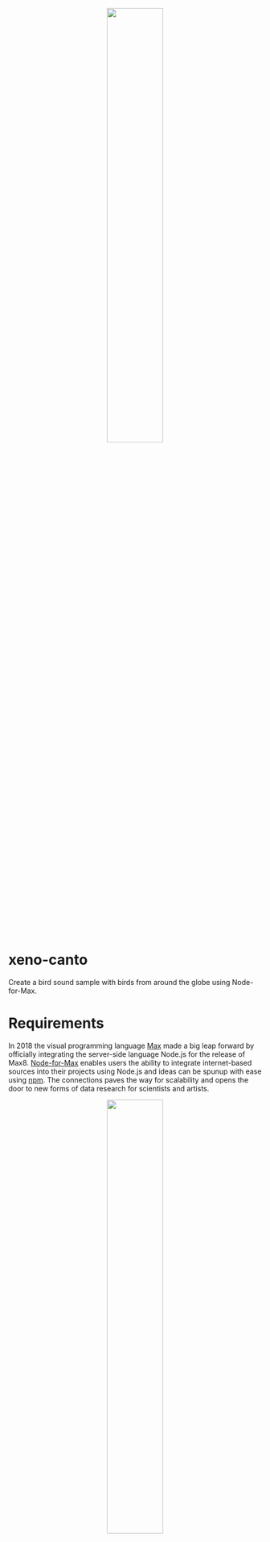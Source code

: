 <p align="center">
  <img width="47%" height="47%" src="https://i.ibb.co/7JYvGQ5/n4m-supplemental.png"/>  
</p>

# xeno-canto
Create a bird sound sample with birds from around the globe using Node-for-Max.

# Requirements
In 2018 the visual programming language [Max](http://www.cycling74.com) made a big leap forward by officially integrating the server-side language Node.js for the release of Max8. [Node-for-Max](https://cycling74.com/articles/node-for-max-intro-%E2%80%93-let%E2%80%99s-get-started) enables users the ability to integrate internet-based sources into their projects using Node.js and ideas can be spunup with ease using [npm](https://www.npmjs.com/). The  connections paves the way for scalability and opens the door to new forms of data research for scientists and artists.

<p align="center">
  <img width="47%" height="47%" src="https://i.ibb.co/4fVj2Sd/xenocanto-01.gif"/>  
</p>

For this post I wanted to create a Node-for-Max project focused on extracting audio from the web using an API to create a sampler. And I thought it would be cool to create a global bird composition machine, but before I get to that level, I needed to build the tools first. Plus, bird sounds are fun! 

<iframe width="560" height="315" src="https://www.youtube.com/embed/Ns-oIcAbu-M" frameborder="0" allow="accelerometer; autoplay; encrypted-media; gyroscope; picture-in-picture" allowfullscreen></iframe>

The project can be found [here](https://github.com/cskonopka/n4m-supplemental/tree/master/xeno-canto).

# Requirements

- [Max8](https://cycling74.com/products/max-features)
- [Node-for-Max](https://youtu.be/qSZH6fjOcXE)
- [shelljs](https://www.npmjs.com/package/shelljs)
- [FFmpeg](https://github.com/adaptlearning/adapt_authoring/wiki/Installing-FFmpeg)

# Research Between the Feathers

I started by searching for “free bird sound apis” using Google and found [xeno-canto](https://www.xeno-canto.org/), a website for “sharing bird sounds from around the world”.

<p align="center">
  <img width="47%" height="47%" src="https://i.ibb.co/2Y03GjV/xenocanto-01.png"/>  
</p>

The main page provides a demo with an audio playback and a download button. Download any bird sound by clicking the associated button, but instead of using this method, I wanted to find the source URL to see if I could automate the download process. Instead of downloading the file, right-click and select “Copy Link Address”.

<p align="center">
  <img width="47%" height="47%" src="https://i.ibb.co/80WrHvb/xenocanto-02-copy.png"/>  
</p>

For this post I will be using the download URL based on the demo example from the [xeno-canto API](https://www.xeno-canto.org/explore/api) page, but the download URL will look something like the address below. Open a new tab in the web browser, paste the download URL into the hyperlink bar, and press enter. 

```
https://www.xeno-canto.org/sounds/uploaded/ZWAQHOJFLZ/XC477551-190503-Troglodyte%20mignon@Sacharewo.mp3
```

 A <video> tag will appear with the bird sound available for playback. 

![image](https://i.ibb.co/cxfT8b2/Screen-Shot-2020-01-28-at-10-29-14-PM.png)

There is also an option for downloading the sample when the vertically stacked dots is clicked, but this isn’t exactly what I’m looking for. 

![](https://i.ibb.co/XJHZjhw/Screen-Shot-2020-01-28-at-10-34-15-PM.png)

Navigate to xeno-canto's [API](https://www.xeno-canto.org/article/153) page and find the *Recording Object* section.  

<p align="center">
  <img width="100%" height="100%" src="https://i.ibb.co/99SJgVR/xenocanto-05.png"/>  
</p>

At first glance the download URL is not available using the xeno-canto API. Look at the JSON object, look at the *.mp3* URL from the previous section and then examine the design of the URL. Using the two pieces specified we will craft a downloadable URL from the *Recording Object*. 

- *file-name*
- *med* string within the *sono* object

<p align="center">
  <img width="74%" height="74%" src="https://i.ibb.co/jhVp6Vq/xenocanto-05markup.png"/>  
</p>

Now, we understand the process of how to create a download URL using the JSON response, the next step is to create a program that automates the creation process.



# Find the birds

<p align="center">
  <img width="47%" height="47%" src="https://i.ibb.co/ZftXfWf/xenocanto-02.gif"/>  
</p>  

Create a new *.js* file named *xeno-canto.js* and add the libraries listed below. 

```javascript
const Max = require("max-api");
const https = require('https');
const shell = require('shelljs'); // unix shell commands
```

- *[max-api](https://www.npmjs.com/package/max-api)* enables bi-directional communication between Node and Max. 
- *[https](https://nodejs.org/api/https.html)* creates a HTTP connection over TLS/SSL.
- *[shelljs](https://www.npmjs.com/package/shelljs)* implements Unix shell commands using Node

Add a callback function with the message *xc* using *[addHandler](https://docs.cycling74.com/nodeformax/api/module-max-api.html#.addHandler)* and accept string arguments. The function is used to create a GET request and ingests a *country* and a *page* number from Max, adding it to the API URL.

```javascript
// Send a GET Request to xeno-canto API
Max.addHandler("xc", (...string) => {
   	// GET request here
});
```

Create two variables for capturing the two incoming strings.

```javascript
let country = string[0];
let pagenum = string[1];
```

Use the *url* variable to create a new API URL using the *country* and *pagenum* strings.

```javascript
// xeno-canto api
let url = "https://www.xeno-canto.org/api/2/recordings?query=cnt:" + country + "&page=" + pagenum;
```

Add a GET request and pass the xeno-canto API URL.

```javascript
https.get(url, res => {
	// JSON Response ...     
});
```

Within the GET request add a *body* variable and append the API JSON response to the variable.

```javascript
let body = "";
res.on("data", data => {
  body += data;
});
```

When the response ends, parse the incoming JSON body. Create a loop based on the number of recordings and iterate. Using data from each recording object, we want to create a properly encoded URL using the *file-name* key and the *sono* object *med* key from each recording object. 

```javascript
res.on("end", () => {
  body = JSON.parse(body);
  for (i = 0; i < body.recordings.length; i++) {
    // Parse individual Recording Object JSON responses
  }
});
```

Access the *file-name* of the recording object. The .mp3 filename is the second half of the new URL.

``` javascript 
var filename = body.recordings[i]["file-name"];
// XC477551-190503-Troglodyte mignon@Sacharewo.mp3

```

Access the *sono* object *med* value.

```javascript
var sonogram = body.recordings[i].sono["med"];
// "//www.xeno-canto.org/sounds/uploaded/ZWAQHOJFLZ/ffts/XC477551-med.png"

```

Split the *sonogram* string into two strings by splitting it at *ffts/*. 

```javascript
var separator = "ffts/";
var sonomed = sonogram.split(separator);
// "//www.xeno-canto.org/sounds/uploaded/ZWAQHOJFLZ/" "ffts/XC477551-med.png"

```

Combine the first string from *sonomed* and the *filename* together to create a new download URL.

```javascript
var combinePieces = sonomed[0] + filename;
// "//www.xeno-canto.org/sounds/uploaded/ZWAQHOJFLZ/" + "XC477551-190503-Troglodyte mignon@Sacharewo.mp3"

```

Properly encode the url by converting the *white spaces* with *%20*. 

```javascript
var encodedURL = "https:" + combinePieces.replace(/\s+/g, '%20');
// "https://www.xeno-canto.org/sounds/uploaded/ZWAQHOJFLZ/XC477551-190503-Troglodyte%20mignon@Sacharewo.mp3"

```

Send the *encodedURL* to Max using *Max.outlet*. 

```javascript
Max.outlet(encodedURL);

```

The results populate the [jit.cellblock] object in Max like a spreadsheet where the user can select sound based on the searched country. The Max patch we will examine shortly curates search results and enables the user to download bird sounds. When selected, it passes the URL to Node and downloaded to a local directory using FFmpeg. Before getting to the GUI, let’s create another callback function for receiving the selected URL. Trust me, it is worth the wait. 

![](https://media.giphy.com/media/uLMxqxVvVtuVO/giphy.gif)

# Downloading the birds

We want to receive a user-selected bird sound URL from Max and download the file using FFmpeg so we can use it as an audio source in Max. To do this, let’s create another callback function using *[addHandler](https://docs.cycling74.com/nodeformax/api/module-max-api.html#.addHandler)* with the message *download*. 

```javascript
Max.addHandler("download", (urlFromMax) => { 
	// code added here ...
  // FFmpeg here...
});

```

The incoming URL will be a .mp3 file, but we want to convert the file to a .wav file. Start by removing the *.mp3* from the incoming URL.

```javascript
// https://www.xeno-canto.org/sounds/uploaded/ZWAQHOJFLZ/XC477551-190503-Troglodyte%20mignon@Sacharewo.mp3
var separator = ".MP3" && ".mp3";
var splitAudioLink = urlFromMax.split(separator);

```

Create a new variable named *createWavFile* for the *.wav* file and add the extension*.wav* to the download URL.

```javascript
var createWavFile = splitAudioLink[0] + ".wav";
// https://www.xeno-canto.org/sounds/uploaded/ZWAQHOJFLZ/XC477551-190503-Troglodyte%20mignon@Sacharewo.wav

```

Split the *createWavFile* string into two strings at *uploaded/* to remove the first part of the string.

```javascript
var separator2 = "uploaded/";
var splitURL = createWavFile.split(separator2);
// "https://www.xeno-canto.org/sounds/uploaded/" "ZWAQHOJFLZ/XC477551-190503-Troglodyte%20mignon@Sacharewo.wav"

```

Split the second string from *splitURL* at "*/*".

```javascript
var separator3 = "/";
var outputFilename = splitURL[1].split(separator3);
// "ZWAQHOJFLZ/" "XC477551-190503-Troglodyte%20mignon@Sacharewo.wav"

```

Add the filename to the *ffmpegOutput* variable. 

```javascript
var ffmpegOutput = outputFilename[1];
// "XC477551-190503-Troglodyte%20mignon@Sacharewo.wav"

```

The output filename is ready, next create a *setTimeout* function to pause for two seconds.  

```javascript
setTimeout(function () {
  // ... ffmpeg script here
}, 2000);

```

Inside of the function create a UNIX command to download the audio file URL and save it to a local directory using FFmpeg.

```javascript
var ffmpegScript = '/usr/local/bin/ffmpeg -i "' + urlFromMax + '" ' + ffmpegOutput;

```

Use *shelljs* to run the command. 

```javascript
if (shell.exec(ffmpegScript).code !== 0) {
	shell.echo('failed');
}

```

Once the download completes the *fin* message will be sent to Max via *Max.outlet*.

```javascript
Max.outlet("fin");

```

The *fin* message triggers the *folder* object, updating the contents of the *playlist~* object. 

# Listening to the rainforest

Inside the repository, find and open *xeno-canto.maxpat* using Max8. 

![](https://i.ibb.co/RyV5qvb/Screen-Shot-2020-01-30-at-1-15-56-AM.png)

Install the *[shelljs](https://www.npmjs.com/package/shelljs)* library.

![](https://i.ibb.co/hW6yfvM/Screen-Shot-2020-01-29-at-3-52-17-AM.png)

After the installation, start the Node script.

![](https://i.ibb.co/zm7jGP7/Screen-Shot-2020-01-29-at-3-52-36-AM.png)

Drop and drag the *xeno-canto* repository folder into the *dropfile* object to define the destination folder.

![](https://i.ibb.co/nfzwYZS/Screen-Shot-2020-01-30-at-1-06-42-AM.png)

Select a *country* to search.

![](https://i.ibb.co/vZcb1YM/Screen-Shot-2020-01-29-at-3-53-13-AM.png)

Click a URL to download. It will take a moment for the file to download. 

![](https://i.ibb.co/VwtCDRY/Screen-Shot-2020-01-29-at-3-57-59-AM.png)

After the process is complete, the *fin* trigger created in the previous section refreshes the *playlist~* object.

![](https://i.ibb.co/7XHBybF/Screen-Shot-2020-01-30-at-1-12-05-AM.png)

Press play and create a rainforest in the room.

![gif](https://media.giphy.com/media/dtzBR6aPqkrTy/giphy.gif)

Create your own rainforest compositions, study the harmonic patterns of regional birds or lay in a hammock scrolling the wilderness, the fun is up to you! 

[Github](http://www.github.com/cskonopka/xeno-canto)
